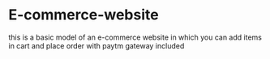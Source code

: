 # E-commerce-website
this is a basic model of an e-commerce website in which you can add items in cart and place order with paytm gateway included
